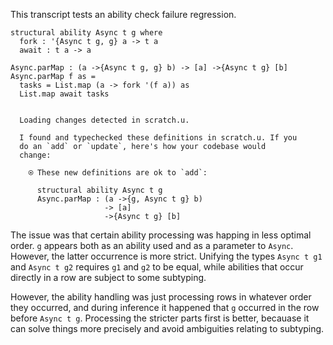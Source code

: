 This transcript tests an ability check failure regression.

``` unison
structural ability Async t g where
  fork : '{Async t g, g} a -> t a
  await : t a -> a

Async.parMap : (a ->{Async t g, g} b) -> [a] ->{Async t g} [b]
Async.parMap f as = 
  tasks = List.map (a -> fork '(f a)) as 
  List.map await tasks
```

```ucm

  Loading changes detected in scratch.u.

  I found and typechecked these definitions in scratch.u. If you
  do an `add` or `update`, here's how your codebase would
  change:
  
    ⍟ These new definitions are ok to `add`:
    
      structural ability Async t g
      Async.parMap : (a ->{g, Async t g} b)
                     -> [a]
                     ->{Async t g} [b]

```
The issue was that certain ability processing was happing in less
optimal order. `g` appears both as an ability used and as a parameter
to `Async`. However, the latter occurrence is more strict. Unifying
the types `Async t g1` and `Async t g2` requires `g1` and `g2` to
be equal, while abilities that occur directly in a row are subject to
some subtyping.

However, the ability handling was just processing rows in whatever
order they occurred, and during inference it happened that `g`
occurred in the row before `Async t g`. Processing the stricter parts
first is better, becauase it can solve things more precisely and avoid
ambiguities relating to subtyping.

